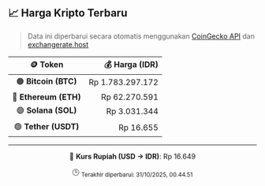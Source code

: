 

<!-- HARGA_KRIPTO -->
## 📈 Harga Kripto Terbaru

> Data ini diperbarui secara otomatis menggunakan [CoinGecko API](https://www.coingecko.com/) dan [exchangerate.host](https://exchangerate.host/)

<div align="center">

| 🪙 Token | 💰 Harga (IDR) |
|:------:|---------------:|
| 🟠 **Bitcoin (BTC)**   | Rp 1.783.297.172 |
| 🔵 **Ethereum (ETH)**  | Rp 62.270.591 |
| 🟣 **Solana (SOL)**    | Rp 3.031.344 |
| 🟢 **Tether (USDT)**   | Rp 16.655 |

---

💱 **Kurs Rupiah (USD → IDR)**: Rp 16.649

🕒 <sub>Terakhir diperbarui: 31/10/2025, 00.44.51</sub>

</div>
<!-- /HARGA_KRIPTO -->